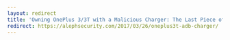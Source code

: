 ```yaml
---
layout: redirect
title: 'Owning OnePlus 3/3T with a Malicious Charger: The Last Piece of the Puzzle'
redirect: https://alephsecurity.com/2017/03/26/oneplus3t-adb-charger/
---
```


